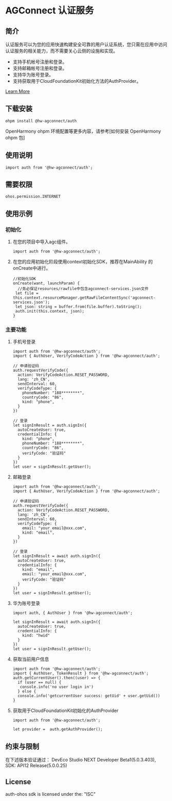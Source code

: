 # AGConnect 认证服务

## 简介

认证服务可以为您的应用快速构建安全可靠的用户认证系统，您只需在应用中访问认证服务的相关能力，而不需要关心云侧的设施和实现。

* 支持手机帐号注册和登录。
* 支持邮箱帐号注册和登录。
* 支持华为账号登录。
* 支持获取用于CloudFoundationKit初始化方法的AuthProvider。

[Learn More](https://developer.huawei.com/consumer/cn/doc/development/AppGallery-connect-Guides/agc-auth-introduction-0000001053732605)

## 下载安装

```
ohpm install @hw-agconnect/auth
```

OpenHarmony ohpm 环境配置等更多内容，请参考[如何安装 OpenHarmony ohpm 包]

## 使用说明

```
import auth from '@hw-agconnect/auth';
```

## 需要权限

```
ohos.permission.INTERNET
```

## 使用示例

### 初始化

1. 在您的项目中导入agc组件。

   ```
   import auth from '@hw-agconnect/auth';
   ```

2. 在您的应用初始化阶段使用context初始化SDK，推荐在MainAbility 的onCreate中进行。

   ```
   //初始化SDK
   onCreate(want, launchParam) {
     //务必保证resources/rawfile中包含agconnect-services.json文件
    let file =  this.context.resourceManager.getRawFileContentSync('agconnect-services.json');
    let json: string = buffer.from(file.buffer).toString();
    auth.init(this.context, json);
   }
   ```

### 主要功能

1. 手机号登录

   ```
   import auth from '@hw-agconnect/auth';
   import { AuthUser, VerifyCodeAction } from '@hw-agconnect/auth';
   
   // 申请验证码
   auth.requestVerifyCode({
     action: VerifyCodeAction.RESET_PASSWORD,
     lang: 'zh_CN',
     sendInterval: 60,
     verifyCodeType: {
       phoneNumber: "188********",
       countryCode: "86",
       kind: "phone",
     }
   })
   
   // 登录
   let signInResult = auth.signIn({
     autoCreateUser: true,
     credentialInfo: {
       kind: "phone",
       phoneNumber: "188********",
       countryCode: "86",
       verifyCode: "验证码"
     }
   })
   let user = signInResult.getUser();
   ```

2. 邮箱登录

   ```
   import auth from '@hw-agconnect/auth';
   import { AuthUser, VerifyCodeAction } from '@hw-agconnect/auth';
   
   // 申请验证码
   auth.requestVerifyCode({
     action: VerifyCodeAction.RESET_PASSWORD,
     lang: 'zh_CN',
     sendInterval: 60,
     verifyCodeType: {
       email: "your_email@xxx.com",
       kind: "email",
     }
   })
   
   // 登录
   let signInResult = await auth.signIn({
     autoCreateUser: true,
     credentialInfo: {
       kind: "email",
       email: "your_email@xxx.com",
       verifyCode: "验证码"
     }
   })
   let user = signInResult.getUser();
   ```
3. 华为账号登录

   ```
   import auth, { AuthUser } from '@hw-agconnect/auth';
   
   let signInResult = await auth.signIn({
     autoCreateUser: true,
     credentialInfo: {
       kind: "hwid"
     }
   })
   let user = signInResult.getUser();
   ```

4. 获取当前用户信息

   ```
   import auth from '@hw-agconnect/auth';
   import { AuthUser, TokenResult } from '@hw-agconnect/auth';
   auth.getCurrentUser().then((user) => {
     if (user == null) {
      console.info('no user login in')
     } else {
     console.info('getcurrentUser success: getUid' + user.getUid())
   }
   ```


5. 获取用于CloudFoundationKit初始化的AuthProvider

   ```
   import auth from '@hw-agconnect/auth';
   
   let provider =  auth.getAuthProvider();
   ```

## 约束与限制

在下述版本验证通过： DevEco Studio NEXT Developer Beta1(5.0.3.403), SDK: API12 Release(5.0.0.25)

## License

auth-ohos sdk is licensed under the: "ISC" 